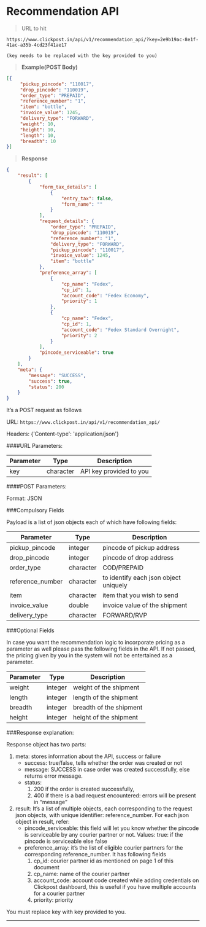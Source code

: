 # Recommendation API

>URL to hit

```
https://www.clickpost.in/api/v1/recommendation_api/?key=2e9b19ac-8e1f-41ac-a35b-4cd23f41ae17

(key needs to be replaced with the key provided to you)
```

>__Example(POST Body)__

```json
[{
     "pickup_pincode": "110017",
     "drop_pincode": "110019",
     "order_type": "PREPAID",
     "reference_number": "1",
     "item": "bottle",
     "invoice_value": 1245,
     "delivery_type": "FORWARD",
     "weight": 10,
     "height": 10,
     "length": 10,
     "breadth": 10
}]
```

>__Response__

```json
{
    "result": [
        {
            "form_tax_details": [
                {
                    "entry_tax": false,
                    "form_name": ""
                }
            ],
            "request_details": {
                "order_type": "PREPAID",
                "drop_pincode": "110019",
                "reference_number": "1",
                "delivery_type": "FORWARD",
                "pickup_pincode": "110017",
                "invoice_value": 1245,
                "item": "bottle"
            },
            "preference_array": [
                {
                    "cp_name": "Fedex",
                    "cp_id": 1,
                    "account_code": "Fedex Economy",
                    "priority": 1
                },
                {
                    "cp_name": "Fedex",
                    "cp_id": 1,
                    "account_code": "Fedex Standard Overnight",
                    "priority": 2
                }
            ],
            "pincode_serviceable": true
        }
    ],
    "meta": {
        "message": "SUCCESS",
        "success": true,
        "status": 200
    }
}
```

It’s a POST request as follows

URL:
`https://www.clickpost.in/api/v1/recommendation_api/`

Headers: {'Content-type': 'application/json'}

####URL Parameters:

Parameter | Type | Description
--------- | ---- | -----------
key | character | API key provided to you

####POST Parameters:

Format: JSON

###Compulsory Fields

Payload is a list of json objects each of which have following fields:

Parameter | Type | Description
--------- | ---- | -----------
pickup_pincode | integer | pincode of pickup address
drop_pincode | integer | pincode of drop address
order_type | character | COD/PREPAID
reference_number | character | to identify each json object uniquely
item | character | item that you wish to send
invoice_value | double | invoice value of the shipment
delivery_type | character | FORWARD/RVP

###Optional Fields

In case you want the recommendation logic to incorporate pricing as a parameter as well please pass the following fields in the API. If not passed, the pricing given by you in the system will not be entertained as a parameter.

Parameter | Type | Description
--------- | ---- | -----------
weight | integer | weight of the shipment
length | integer | length of the shipment
breadth | integer | breadth of the shipment
height | integer | height of the shipment


###Response explanation:

Response object has two parts:

1. meta: stores information about the API, success or failure
    + success: true/false, tells whether the order was created or not
    + message: SUCCESS in case order was created successfully, else returns error message.
    + status:
        1. 200 if the order is created successfully,
        2. 400 if there is a bad request encountered: errors will be present in “message”
2. result: It’s a list of multiple objects, each corresponding to the request json objects, with unique identifier: reference_number. For each json object in result, refer:
    + pincode_serviceable: this field will let you know whether the pincode is serviceable by any courier partner or not. Values: true: if the pincode is serviceable else false
    + preference_array: it’s the list of eligible courier partners for the corresponding reference_number. It has following fields
        1. cp_id: courier partner id as mentioned on page 1 of this document
        2. cp_name: name of the courier partner
        3. account_code: account code created while adding credentials on Clickpost dashboard, this is useful if you have multiple accounts for a courier partner
        3. priority: priority


<aside class="warning">
You must replace key with key provided to you.
</aside>

-------
